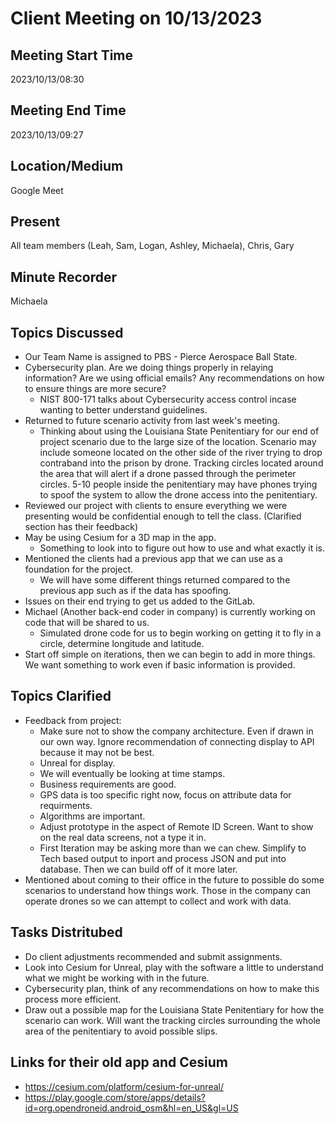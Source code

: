 # Client Meeting on 10/13/2023

## Meeting Start Time
2023/10/13/08:30

## Meeting End Time
2023/10/13/09:27

## Location/Medium
Google Meet

## Present
All team members (Leah, Sam, Logan, Ashley, Michaela), Chris, Gary

## Minute Recorder
Michaela

## Topics Discussed
- Our Team Name is assigned to PBS - Pierce Aerospace Ball State.
- Cybersecurity plan. Are we doing things properly in relaying information? Are we using official emails? Any recommendations on how to ensure things are more secure?
  - NIST 800-171 talks about Cybersecurity access control incase wanting to better understand guidelines.
- Returned to future scenario activity from last week's meeting.
  - Thinking about using the Louisiana State Penitentiary for our end of project scenario due to the large size of the location. Scenario may include someone located on the other side of the river trying to drop contraband into the prison by drone. Tracking circles located around the area that will alert if a drone passed through the perimeter circles. 5-10 people inside the penitentiary may have phones trying to spoof the system to allow the drone access into the penitentiary. 
- Reviewed our project with clients to ensure everything we were presenting would be confidential enough to tell the class. (Clarified section has their feedback)
- May be using Cesium for a 3D map in the app.
  - Something to look into to figure out how to use and what exactly it is. 
- Mentioned the clients had a previous app that we can use as a foundation for the project.
  - We will have some different things returned compared to the previous app such as if the data has spoofing.
- Issues on their end trying to get us added to the GitLab.
- Michael (Another back-end coder in company) is currently working on code that will be shared to us.
  - Simulated drone code for us to begin working on getting it to fly in a circle, determine longitude and  latitude.
- Start off simple on iterations, then we can begin to add in more things. We want something to work even if basic information is provided. 

## Topics Clarified
- Feedback from project:
  - Make sure not to show the company architecture. Even if drawn in our own way. Ignore recommendation of connecting display to API because it may not be best.
  - Unreal for display.
  - We will eventually be looking at time stamps.
  - Business requirements are good.
  - GPS data is too specific right now, focus on attribute data for requirments.
  - Algorithms are important.
  - Adjust prototype in the aspect of Remote ID Screen. Want to show on the real data screens, not a type it in.
  - First Iteration may be asking more than we can chew. Simplify to Tech based output to inport and process JSON and put into database. Then we can build off of it more later.
- Mentioned about coming to their office in the future to possible do some scenarios to understand how things work. Those in the company can operate drones so we can attempt to collect and work with data.

## Tasks Distritubed
- Do client adjustments recommended and submit assignments.
- Look into Cesium for Unreal, play with the software a little to understand what we might be working with in the future.
- Cybersecurity plan, think of any recommendations on how to make this process more efficient.
- Draw out a possible map for the Louisiana State Penitentiary for how the scenario can work. Will want the tracking circles surrounding the whole area of the penitentiary to avoid possible slips. 

## Links for their old app and Cesium
- https://cesium.com/platform/cesium-for-unreal/
- https://play.google.com/store/apps/details?id=org.opendroneid.android_osm&hl=en_US&gl=US
